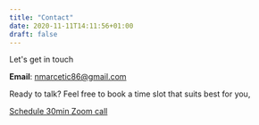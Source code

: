 ```yaml
---
title: "Contact"
date: 2020-11-11T14:11:56+01:00
draft: false
---
```


Let's get in touch

**Email**: [nmarcetic86@gmail.com](mailto:nmarcetic86@gmail.com)

Ready to talk? Feel free to book a time slot that suits best for you,

[Schedule 30min Zoom call](https://calendly.com/nmarcetic/30min)